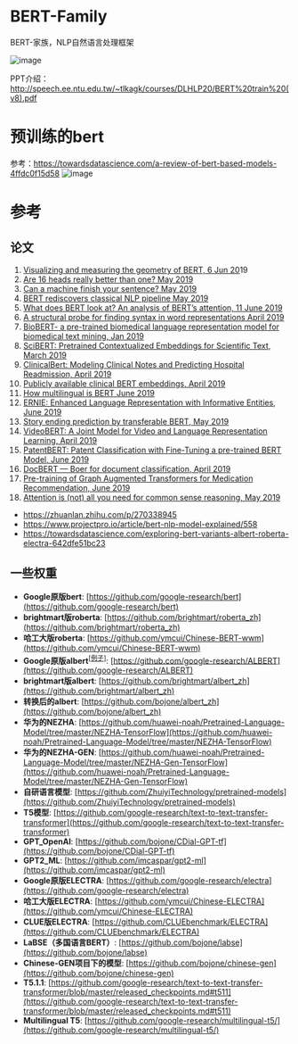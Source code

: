 # BERT-Family
BERT-家族，NLP自然语言处理框架

![image](https://user-images.githubusercontent.com/36963108/209763122-bc1c553d-9044-4ea5-9895-4ab9c83fe821.png)


PPT介绍： http://speech.ee.ntu.edu.tw/~tlkagk/courses/DLHLP20/BERT%20train%20(v8).pdf


# 预训练的bert
参考：https://towardsdatascience.com/a-review-of-bert-based-models-4ffdc0f15d58
![image](https://user-images.githubusercontent.com/36963108/209763536-6fd4b614-5500-4510-9961-69528e16446a.png)


# 参考

## 论文
1.  [Visualizing and measuring the geometry of BERT, 6 Jun 20](https://arxiv.org/pdf/1906.02715.pdf)19
2.  [Are 16 heads really better than one? May 2019](https://arxiv.org/pdf/1905.10650.pdf)
3.  [Can a machine finish your sentence? May 2019](https://arxiv.org/pdf/1905.07830.pdf)
4.  [BERT rediscovers classical NLP pipeline May 2019](https://arxiv.org/pdf/1905.05950.pdf)
5.  [What does BERT look at? An analysis of BERT’s attention, 11 June 2019](https://arxiv.org/pdf/1906.04341.pdf)
6.  [A structural probe for finding syntax in word representations April 2019](https://nlp.stanford.edu/pubs/hewitt2019structural.pdf)
7.  [BioBERT- a pre-trained biomedical language representation model for biomedical text mining, Jan 2019](https://arxiv.org/abs/1901.08746)
8.  [SciBERT: Pretrained Contextualized Embeddings for Scientific Text, March 2019](https://arxiv.org/abs/1903.10676)
9.  [ClinicalBert: Modeling Clinical Notes and Predicting Hospital Readmission, April 2019](https://arxiv.org/pdf/1904.05342.pdf)
10.  [Publicly available clinical BERT embeddings, April 2019](https://arxiv.org/pdf/1904.03323.pdf)
11.  [How multilingual is BERT June 2019](https://arxiv.org/pdf/1906.01502.pdf)
12.  [ERNIE: Enhanced Language Representation with Informative Entities, June 2019](https://arxiv.org/pdf/1905.07129.pdf)
13.  [Story ending prediction by transferable BERT, May 2019](https://arxiv.org/pdf/1905.07504.pdf)
14.  [VideoBERT: A Joint Model for Video and Language Representation Learning, April 2019](https://arxiv.org/pdf/1904.01766.pdf)
15.  [PatentBERT: Patent Classification with Fine-Tuning a pre-trained BERT Model, June 2019](https://arxiv.org/pdf/1906.02124.pdf)
16.  [DocBERT — Boer for document classification, April 2019](https://arxiv.org/pdf/1904.08398.pdf)
17.  [Pre-training of Graph Augmented Transformers for Medication Recommendation, June 2019](https://arxiv.org/pdf/1906.00346.pdf)
18.  [Attention is (not) all you need for common sense reasoning, May 2019](https://arxiv.org/pdf/1905.13497.pdf)

- https://zhuanlan.zhihu.com/p/270338945
- https://www.projectpro.io/article/bert-nlp-model-explained/558
- https://towardsdatascience.com/exploring-bert-variants-albert-roberta-electra-642dfe51bc23

## 一些权重

*   **Google原版bert**: [https://github.com/google-research/bert](https://github.com/google-research/bert)
*   **brightmart版roberta**: [https://github.com/brightmart/roberta_zh](https://github.com/brightmart/roberta_zh)
*   **哈工大版roberta**: [https://github.com/ymcui/Chinese-BERT-wwm](https://github.com/ymcui/Chinese-BERT-wwm)
*   **Google原版albert**<sup>[[例子]](https://github.com/bojone/bert4keras/issues/29#issuecomment-552188981)</sup>: [https://github.com/google-research/ALBERT](https://github.com/google-research/ALBERT)
*   **brightmart版albert**: [https://github.com/brightmart/albert_zh](https://github.com/brightmart/albert_zh)
*   **转换后的albert**: [https://github.com/bojone/albert_zh](https://github.com/bojone/albert_zh)
*   **华为的NEZHA**: [https://github.com/huawei-noah/Pretrained-Language-Model/tree/master/NEZHA-TensorFlow](https://github.com/huawei-noah/Pretrained-Language-Model/tree/master/NEZHA-TensorFlow)
*   **华为的NEZHA-GEN**: [https://github.com/huawei-noah/Pretrained-Language-Model/tree/master/NEZHA-Gen-TensorFlow](https://github.com/huawei-noah/Pretrained-Language-Model/tree/master/NEZHA-Gen-TensorFlow)
*   **自研语言模型**: [https://github.com/ZhuiyiTechnology/pretrained-models](https://github.com/ZhuiyiTechnology/pretrained-models)
*   **T5模型**: [https://github.com/google-research/text-to-text-transfer-transformer](https://github.com/google-research/text-to-text-transfer-transformer)
*   **GPT_OpenAI**: [https://github.com/bojone/CDial-GPT-tf](https://github.com/bojone/CDial-GPT-tf)
*   **GPT2_ML**: [https://github.com/imcaspar/gpt2-ml](https://github.com/imcaspar/gpt2-ml)
*   **Google原版ELECTRA**: [https://github.com/google-research/electra](https://github.com/google-research/electra)
*   **哈工大版ELECTRA**: [https://github.com/ymcui/Chinese-ELECTRA](https://github.com/ymcui/Chinese-ELECTRA)
*   **CLUE版ELECTRA**: [https://github.com/CLUEbenchmark/ELECTRA](https://github.com/CLUEbenchmark/ELECTRA)
*   **LaBSE（多国语言BERT）**: [https://github.com/bojone/labse](https://github.com/bojone/labse)
*   **Chinese-GEN项目下的模型**: [https://github.com/bojone/chinese-gen](https://github.com/bojone/chinese-gen)
*   **T5.1.1**: [https://github.com/google-research/text-to-text-transfer-transformer/blob/master/released_checkpoints.md#t511](https://github.com/google-research/text-to-text-transfer-transformer/blob/master/released_checkpoints.md#t511)
*   **Multilingual T5**: [https://github.com/google-research/multilingual-t5/](https://github.com/google-research/multilingual-t5/)





